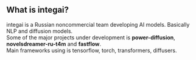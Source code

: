 ## What is integai?
integai is a Russian noncommercial team developing AI models. Basically NLP and diffusion models.<br>
Some of the major projects under development is <b>power-diffusion</b>, <b>novelsdreamer-ru-t4m</b> and <b>fastflow</b>.<br>
Main frameworks using is tensorflow, torch, transformers, diffusers.<br>
